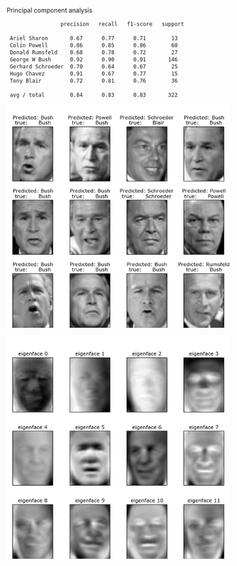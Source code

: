 Principal component analysis

                     precision   recall   f1-score   support

     Ariel Sharon       0.67      0.77      0.71        13
     Colin Powell       0.86      0.85      0.86        60
     Donald Rumsfeld    0.68      0.78      0.72        27
     George W Bush      0.92      0.90      0.91       146
     Gerhard Schroeder  0.70      0.64      0.67        25
     Hugo Chavez        0.91      0.67      0.77        15
     Tony Blair         0.72      0.81      0.76        36

     avg / total        0.84      0.83      0.83       322


![Predictions](predictions.png?raw=true "Predictions")


![Eigenfaces](eigenfaces.png?raw=true "Eigenfaces")
